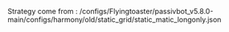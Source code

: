 Strategy come from : /configs/Flyingtoaster/passivbot_v5.8.0-main/configs/harmony/old/static_grid/static_matic_longonly.json